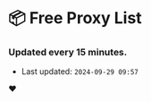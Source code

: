 # :package: Free Proxy List
### Updated every 15 minutes.

- Last updated: `2024-09-29 09:57`

:heart:
